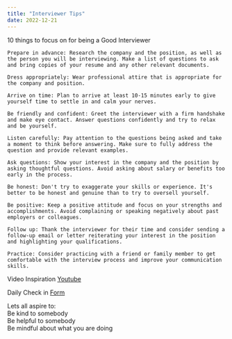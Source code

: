 ```yaml
---
title: "Interviewer Tips"
date: 2022-12-21
---  
```


10 things to focus on for being a Good Interviewer 

    Prepare in advance: Research the company and the position, as well as the person you will be interviewing. Make a list of questions to ask and bring copies of your resume and any other relevant documents.

    Dress appropriately: Wear professional attire that is appropriate for the company and position.

    Arrive on time: Plan to arrive at least 10-15 minutes early to give yourself time to settle in and calm your nerves.

    Be friendly and confident: Greet the interviewer with a firm handshake and make eye contact. Answer questions confidently and try to relax and be yourself.

    Listen carefully: Pay attention to the questions being asked and take a moment to think before answering. Make sure to fully address the question and provide relevant examples.

    Ask questions: Show your interest in the company and the position by asking thoughtful questions. Avoid asking about salary or benefits too early in the process.

    Be honest: Don't try to exaggerate your skills or experience. It's better to be honest and genuine than to try to oversell yourself.

    Be positive: Keep a positive attitude and focus on your strengths and accomplishments. Avoid complaining or speaking negatively about past employers or colleagues.

    Follow up: Thank the interviewer for their time and consider sending a follow-up email or letter reiterating your interest in the position and highlighting your qualifications.

    Practice: Consider practicing with a friend or family member to get comfortable with the interview process and improve your communication skills.

Video Inspiration [Youtube](https://www.youtube.com/watch?v=WDOQBPYEaNs)


Daily Check in [Form](https://forms.gle/BRA4EH2sMoZdLPgE8)

Lets all aspire to:  
Be kind to somebody  
Be helpful to somebody  
Be mindful about what you are doing
